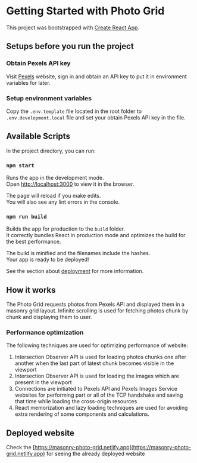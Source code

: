 # Getting Started with Photo Grid

This project was bootstrapped with [Create React App](https://github.com/facebook/create-react-app).

## Setups before you run the project

### Obtain Pexels API key
Visit [Pexels](https://www.pexels.com) website, sign in and obtain an API key
to put it in environment variables for later.

### Setup environment variables
Copy the `.env.template` file located in the root folder
to `.env.development.local` file and set your obtain Pexels API key in the file.

## Available Scripts

In the project directory, you can run:

### `npm start`

Runs the app in the development mode.\
Open [http://localhost:3000](http://localhost:3000) to view it in the browser.

The page will reload if you make edits.\
You will also see any lint errors in the console.

### `npm run build`

Builds the app for production to the `build` folder.\
It correctly bundles React in production mode and optimizes the build for the best performance.

The build is minified and the filenames include the hashes.\
Your app is ready to be deployed!

See the section about [deployment](https://facebook.github.io/create-react-app/docs/deployment) for more information.

## How it works
The Photo Grid requests photos from Pexels API and displayed them in a masonry grid layout.
Infinite scrolling is used for fetching photos chunk by chunk and displaying them to user.

### Performance optimization
The following techniques are used for optimizing performance of website:
1. Intersection Observer API is used for loading photos chunks one after another when the last part of latest chunk becomes visible in the viewport
2. Intersection Observer API is used for loading the images which are present in the viewport
3. Connections are initiated to Pexels API and Pexels Images Service websites for performing part or all of the TCP handshake and saving that time while loading the cross-origin resources
4. React memorization and lazy loading techniques are used for avoiding extra rendering of some components and calculations.

## Deployed website

Check the [https://masonry-photo-grid.netlify.app](https://masonry-photo-grid.netlify.app) for seeing the already deployed website